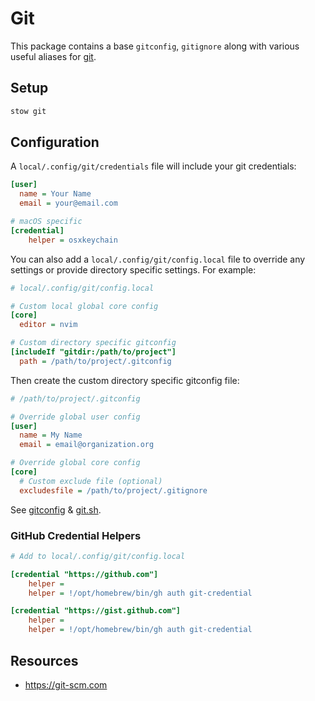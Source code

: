 # Git

This package contains a base `gitconfig`, `gitignore` along with various useful
aliases for [git](https://git-scm.com).

## Setup

```bash
stow git
```

## Configuration

A `local/.config/git/credentials` file will include your git credentials:

```ini
[user]
  name = Your Name
  email = your@email.com

# macOS specific
[credential]
	helper = osxkeychain
```

You can also add a `local/.config/git/config.local` file to override any
settings or provide directory specific settings. For example:

```ini
# local/.config/git/config.local

# Custom local global core config
[core]
  editor = nvim

# Custom directory specific gitconfig
[includeIf "gitdir:/path/to/project"]
  path = /path/to/project/.gitconfig
```

Then create the custom directory specific gitconfig file:

```ini
# /path/to/project/.gitconfig

# Override global user config
[user]
  name = My Name
  email = email@organization.org

# Override global core config
[core]
  # Custom exclude file (optional)
  excludesfile = /path/to/project/.gitignore
```

See [gitconfig](.config/git/config) & [git.sh](.config/shell.d/git.sh).

### GitHub Credential Helpers

```ini
# Add to local/.config/git/config.local

[credential "https://github.com"]
	helper =
	helper = !/opt/homebrew/bin/gh auth git-credential

[credential "https://gist.github.com"]
	helper =
	helper = !/opt/homebrew/bin/gh auth git-credential
```

## Resources

- https://git-scm.com
